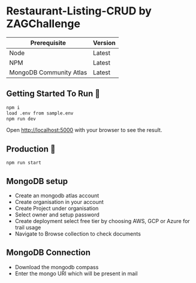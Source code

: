 # Restaurant-Listing-CRUD by ZAGChallenge

| Prerequisite  | Version|
| ------------- | ------------- |
| Node  | Latest  |
| NPM  | Latest |
| MongoDB Community Atlas | Latest |

## Getting Started To Run 🚀

```bash
npm i
load .env from sample.env
npm run dev
```

Open [http://localhost:5000](http://localhost:5000) with your browser to see the result.

## Production 🚨

```
npm run start
```

## MongoDB setup

- Create an mongodb atlas account
- Create organisation in your account
- Create Project under organisation 
- Select owner and setup password
- Create deployment select free tier by choosing AWS, GCP or Azure for trail usage
- Navigate to Browse collection to check documents

## MongoDB Connection

- Download the mongodb compass
- Enter the mongo URI which will be present in mail